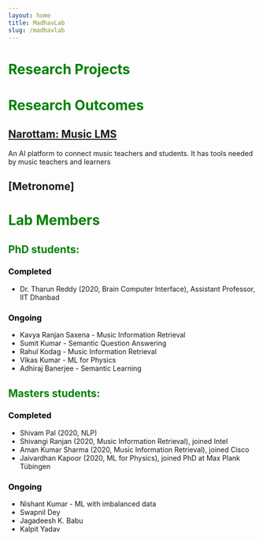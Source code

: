 ```yaml
---
layout: home
title: MadhavLab
slug: /madhavlab
---
```


# <span style="color: Green">Research Projects</span>

# <span style="color: Green">Research Outcomes</span>
## [Narottam: Music LMS](https://vipular.github.io/narottam.github.io)
An AI platform to connect music teachers and students. It has tools needed by music teachers and learners

## [Metronome]


# <span style="color: Green">Lab Members</span>
## <span style="color: Green">PhD students:</span>


### <span style="color: Black">Completed</span>

* Dr. Tharun Reddy (2020, Brain Computer Interface), Assistant Professor, IIT Dhanbad

### <span style="color: Black">Ongoing</span>

* Kavya Ranjan Saxena - Music Information Retrieval
* Sumit Kumar - Semantic Question Answering
* Rahul Kodag - Music Information Retrieval
* Vikas Kumar - ML for Physics
* Adhiraj Banerjee - Semantic Learning

## <span style="color: Green">Masters students:</span>

### <span style="color: Black">Completed</span>

* Shivam Pal (2020, NLP)
* Shivangi Ranjan (2020, Music Information Retrieval), joined Intel
* Aman Kumar Sharma (2020, Music Information Retrieval), joined Cisco
* Jaivardhan Kapoor (2020, ML for Physics), joined PhD at Max Plank Tübingen

### <span style="color: Black">Ongoing</span>

* Nishant Kumar - ML with imbalanced data
* Swapnil Dey
* Jagadeesh K. Babu
* Kalpit Yadav

